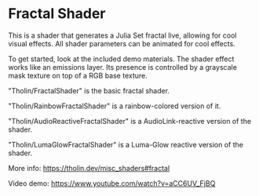 # Fractal Shader
This is a shader that generates a Julia Set fractal live, allowing for cool visual effects.
All shader parameters can be animated for cool effects.

To get started, look at the included demo materials. The shader effect works like an emissions layer. Its presence is controlled by a grayscale mask texture on top of a RGB base texture.

"Tholin/FractalShader" is the basic fractal shader.

"Tholin/RainbowFractalShader" is a rainbow-colored version of it.

"Tholin/AudioReactiveFractalShader" is a AudioLink-reactive version of the shader.

"Tholin/LumaGlowFractalShader" is a Luma-Glow reactive version of the shader.

More info: https://tholin.dev/misc_shaders#fractal

Video demo: https://www.youtube.com/watch?v=aCC6UV_FjBQ
